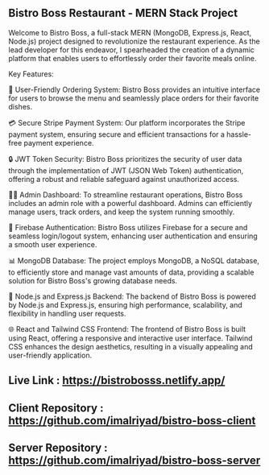 
## Bistro Boss Restaurant - MERN Stack Project
Welcome to Bistro Boss, a full-stack MERN (MongoDB, Express.js, React, Node.js) project designed to revolutionize the restaurant experience. As the lead developer for this endeavor, I spearheaded the creation of a dynamic platform that enables users to effortlessly order their favorite meals online.

Key Features:

🍔 User-Friendly Ordering System: Bistro Boss provides an intuitive interface for users to browse the menu and seamlessly place orders for their favorite dishes.

💳 Secure Stripe Payment System: Our platform incorporates the Stripe payment system, ensuring secure and efficient transactions for a hassle-free payment experience.

🔒 JWT Token Security: Bistro Boss prioritizes the security of user data through the implementation of JWT (JSON Web Token) authentication, offering a robust and reliable safeguard against unauthorized access.

👩‍💼 Admin Dashboard: To streamline restaurant operations, Bistro Boss includes an admin role with a powerful dashboard. Admins can efficiently manage users, track orders, and keep the system running smoothly.

🔐 Firebase Authentication: Bistro Boss utilizes Firebase for a secure and seamless login/logout system, enhancing user authentication and ensuring a smooth user experience.

📊 MongoDB Database: The project employs MongoDB, a NoSQL database, to efficiently store and manage vast amounts of data, providing a scalable solution for Bistro Boss's growing database needs.

🚀 Node.js and Express.js Backend: The backend of Bistro Boss is powered by Node.js and Express.js, ensuring high performance, scalability, and flexibility in handling user requests.

🌐 React and Tailwind CSS Frontend: The frontend of Bistro Boss is built using React, offering a responsive and interactive user interface. Tailwind CSS enhances the design aesthetics, resulting in a visually appealing and user-friendly application.

## Live Link : https://bistrobosss.netlify.app/
## Client Repository : https://github.com/imalriyad/bistro-boss-client
## Server  Repository : https://github.com/imalriyad/bistro-boss-server

